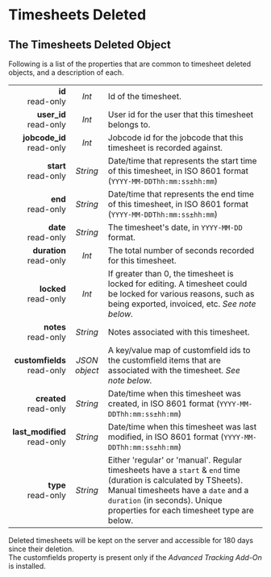# Timesheets Deleted
 
## The Timesheets Deleted Object

Following is a list of the properties that are common to timesheet deleted objects, and a description of each.

|                |             |             |
| -------------: | :---------: | ----------- |
| **id**<br/>read-only | _Int_ | Id of the timesheet. |
| **user_id**<br/>read-only | _Int_ | User id for the user that this timesheet belongs to. |
| **jobcode_id**<br/>read-only | _Int_ | Jobcode id for the jobcode that this timesheet is recorded against. |
| **start**<br/>read-only | _String_ | Date/time that represents the start time of this timesheet, in ISO 8601 format (`YYYY-MM-DDThh:mm:ss±hh:mm`) |
| **end**<br/>read-only | _String_ | Date/time that represents the end time of this timesheet, in ISO 8601 format (`YYYY-MM-DDThh:mm:ss±hh:mm`) |
| **date**<br/>read-only | _String_ | The timesheet's date, in `YYYY-MM-DD` format. |
| **duration**<br/>read-only | _Int_ | The total number of seconds recorded for this timesheet. |
| **locked**<br/>read-only | _Int_ | If greater than 0, the timesheet is locked for editing. A timesheet could be locked for various reasons, such as being exported, invoiced, etc. _See note below._ |
| **notes**<br/>read-only | _String_ | Notes associated with this timesheet. |
| **customfields**<br/>read-only | _JSON object_ | A key/value map of customfield ids to the customfield items that are associated with the timesheet. _See note below._ |
| **created**<br/>read-only | _String_ | Date/time when this timesheet was created, in ISO 8601 format (`YYYY-MM-DDThh:mm:ss±hh:mm`) |
| **last_modified**<br/>read-only | _String_ | Date/time when this timesheet was last modified, in ISO 8601 format (`YYYY-MM-DDThh:mm:ss±hh:mm`) |
| **type**<br/>read-only | _String_ | Either 'regular' or 'manual'. Regular timesheets have a `start` & `end` time (duration is calculated by TSheets). Manual timesheets have a `date` and a `duration` (in seconds). Unique properties for each timesheet type are below. |

<aside class="notice">
Deleted timesheets will be kept on the server and accessible for 180 days since their deletion.
</aside>

<aside class="notice">
The customfields property is present only if the <i>Advanced Tracking Add-On</i> is installed.
</aside>

